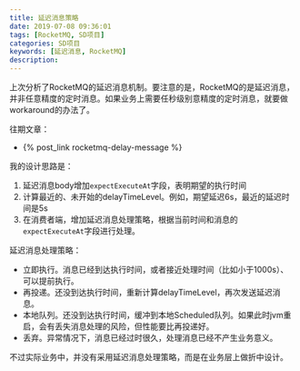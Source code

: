 ```yaml
---
title: 延迟消息策略
date: 2019-07-08 09:36:01
tags: [RocketMQ, SD项目]
categories: SD项目
keywords: [延迟消息, RocketMQ]
description: 
---
```


上次分析了RocketMQ的延迟消息机制。要注意的是，RocketMQ的是延迟消息，并非任意精度的定时消息。如果业务上需要任秒级别意精度的定时消息，就要做workaround的办法了。

往期文章：
- {% post_link rocketmq-delay-message %}

我的设计思路是：
1. 延迟消息body增加`expectExecuteAt`字段，表明期望的执行时间
2. 计算最近的、未开始的delayTimeLevel。例如，期望延迟6s，最近的延迟时间是5s
3. 在消费者端，增加延迟消息处理策略，根据当前时间和消息的`expectExecuteAt`字段进行处理。

延迟消息处理策略：
- 立即执行。消息已经到达执行时间，或者接近处理时间（比如小于1000s）、可以提前执行。
- 再投递。还没到达执行时间，重新计算delayTimeLevel，再次发送延迟消息。
- 本地队列。还没到达执行时间，缓冲到本地Scheduled队列。如果此时jvm重启，会有丢失消息处理的风险，但性能要比再投递好。
- 丢弃。异常情况下，消息已经过时很久，处理消息已经不产生业务意义。

不过实际业务中，并没有采用延迟消息处理策略，而是在业务层上做折中设计。